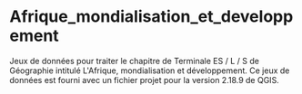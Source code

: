 # Afrique_mondialisation_et_developpement
Jeux de données pour traiter le chapitre de Terminale ES / L / S de Géographie intitulé L'Afrique, mondialisation et développement.
Ce jeux de données est fourni avec un fichier projet pour la version 2.18.9 de QGIS.
